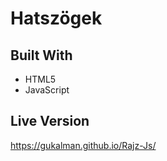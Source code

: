 # Hatszögek 

## Built With
- HTML5
- JavaScript

## Live Version
https://gukalman.github.io/Rajz-Js/
